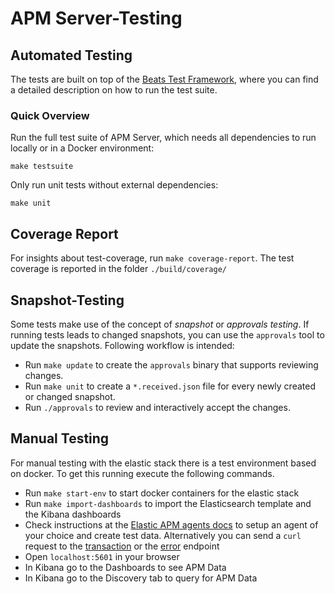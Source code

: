 # APM Server-Testing

## Automated Testing
The tests are built on top of the [Beats Test Framework](https://github.com/elastic/beats/blob/master/docs/devguide/testing.asciidoc), where you can find a detailed description on how to run the test suite.

### Quick Overview
Run the full test suite of APM Server, which needs all dependencies to run locally or in a Docker environment:

```
make testsuite
```

Only run unit tests without external dependencies:

```
make unit
```

## Coverage Report
For insights about test-coverage, run `make coverage-report`. The test coverage is reported in the folder `./build/coverage/`

## Snapshot-Testing
Some tests make use of the concept of _snapshot_ or _approvals testing_. If running tests leads to changed snapshots, you can use the `approvals` tool to update the snapshots.
Following workflow is intended:
* Run `make update` to create the `approvals` binary that supports reviewing changes. 
* Run `make unit` to create a `*.received.json` file for every newly created or changed snapshot.
* Run `./approvals` to review and interactively accept the changes. 

## Manual Testing

For manual testing with the elastic stack there is a test environment based on docker. 
To get this running execute the following commands.

* Run `make start-env` to start docker containers for the elastic stack
* Run `make import-dashboards` to import the Elasticsearch template and the Kibana dashboards
* Check instructions at the 
[Elastic APM agents docs](https://www.elastic.co/guide/en/apm/agent/index.html) 
to setup an agent of your choice and create test data.
Alternatively you can send a `curl` request to the 
[transaction](https://www.elastic.co/guide/en/apm/server/current/transaction-api.html#transaction-api-examples) or the 
[error](https://www.elastic.co/guide/en/apm/server/current/error-api.html#transaction-api-examples) endpoint   
* Open `localhost:5601` in your browser
* In Kibana go to the Dashboards to see APM Data
* In Kibana go to the Discovery tab to query for APM Data
